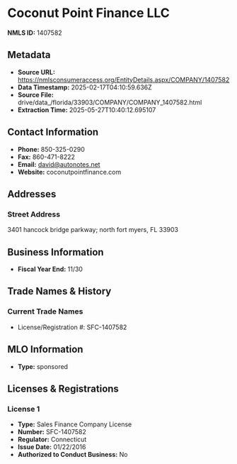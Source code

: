 # Coconut Point Finance LLC

**NMLS ID:** 1407582

## Metadata
- **Source URL:** https://nmlsconsumeraccess.org/EntityDetails.aspx/COMPANY/1407582
- **Data Timestamp:** 2025-02-17T04:10:59.636Z
- **Source File:** drive/data_/florida/33903/COMPANY/COMPANY_1407582.html
- **Extraction Time:** 2025-05-27T10:40:12.695107

## Contact Information
- **Phone:** 850-325-0290
- **Fax:** 860-471-8222
- **Email:** david@autonotes.net
- **Website:** coconutpointfinance.com

## Addresses
### Street Address
3401 hancock bridge parkway; north fort myers, FL 33903

## Business Information
- **Fiscal Year End:** 11/30

## Trade Names & History
### Current Trade Names
- License/Registration #: SFC-1407582

## MLO Information
- **Type:** sponsored

## Licenses & Registrations

### License 1
- **Type:** Sales Finance Company License
- **Number:** SFC-1407582
- **Regulator:** Connecticut
- **Issue Date:** 01/22/2016
- **Authorized to Conduct Business:** No

